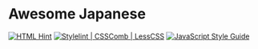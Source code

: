 # Awesome Japanese

[![HTML Hint](https://img.shields.io/badge/HTML-htmlhint-brightgreen.svg?style=flat-square)](https://htmlhint.com)
[![Stylelint | CSSComb | LessCSS](https://img.shields.io/badge/CSS-stylelint|csscomb|lesscss-brightgreen.svg?style=flat-square)](https://stylelint.io/)
[![JavaScript Style Guide](https://img.shields.io/badge/JS-standard-brightgreen.svg?style=flat-square)](https://standardjs.com)